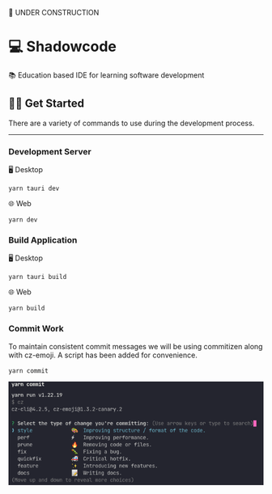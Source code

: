 🚧 UNDER CONSTRUCTION
# 💻 Shadowcode
📚 Education based IDE for learning software development

## 👩‍💻 Get Started
There are a variety of commands to use during the development process. 
___

### Development Server

🖥 Desktop
```
yarn tauri dev
```

🌐 Web
```
yarn dev
```

### Build Application

🖥 Desktop

``` 
yarn tauri build
```

🌐 Web

``` 
yarn build
```

### Commit Work
To maintain consistent commit messages we will be using commitizen along with cz-emoji. 
A script has been added for convenience. 

```
yarn commit
```

![commit image](./assets/commit.png "commit")